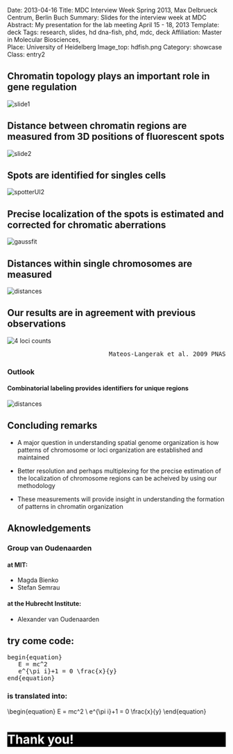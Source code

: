 Date: 2013-04-16
Title: MDC Interview Week Spring 2013, Max Delbrueck Centrum, Berlin Buch
Summary: Slides for the interview week at MDC
Abstract: My presentation for the lab meeting April 15 - 18, 2013
Template: deck
Tags: research, slides, hd dna-fish, phd, mdc, deck
Affiliation: Master in Molecular Biosciences, 	
Place: University of Heidelberg
Image_top: hdfish.png
Category: showcase
Class: entry2

<div class="slide" id="1"><h2>Chromatin topology plays an important role in gene regulation</h2>
<p><img alt="slide1" src="/static/images/slides/chromatin-organization/slide1_2.png" /></p>
</div><div class="slide" id="2"><h2>Distance between chromatin regions are measured from 3D positions of fluorescent spots</h2>
<p><img alt="slide2" src="/static/images/slides/chromatin-organization/slide2.png" /></p>
</div><div class="slide" id="3"><h2>Spots are identified for singles cells</h2>
<p><img alt="spotterUI2" src="/static/images/slides/chromatin-organization/spotterUI.png" /></p>
</div><div class="slide" id="4"><h2>Precise localization of the spots is estimated and corrected for chromatic aberrations</h2>
<p><img alt="gaussfit" src="/static/images/slides/chromatin-organization/slide4.png" /></p>
</div><div class="slide" id="5"><h2>Distances within single chromosomes are measured</h2>
<p><img alt="distances" src="/static/images/slides/chromatin-organization/slide5.png" /></p>
</div><div class="slide" id="6"><h2>Our results are in agreement with previous observations</h2>
<p><img alt="4 loci counts" src="/images/slides/chromatin-organization/slide6.png" /></p>
<pre style="text-align:right;">Mateos-Langerak et al. 2009 PNAS</pre>

<h3>Outlook</h3>
<h4>Combinatorial labeling provides identifiers for unique regions</h4>
<p><img alt="distances" src="/static/images/slides/chromatin-organization/comb-label.png" /></p>
</div><div class="slide" id="7"><h2>Concluding remarks</h2>
<ul>
<li>
<p>A major question in understanding spatial genome organization is how patterns of chromosome or loci organization are established and maintained</p>
</li>
<li>
<p>Better resolution and perhaps multiplexing for the precise estimation of the localization of chromosome regions can be acheived by using our methodology </p>
</li>
<li>
<p>These measurements will provide insight in understanding the formation of patterns in chromatin organization</p>
</li>
</ul>
</div><div class="slide" id="8"><h2>Aknowledgements</h2>
<h3>Group van Oudenaarden</h3>
<h4>at MIT:</h4>
<ul>
<li>Magda Bienko</li>
<li>Stefan Semrau</li>
</ul>
<h4>at the Hubrecht Institute:</h4>
<ul>
<li>Alexander van Oudenaarden</li>
</ul>
</div><div class="slide" id="9"><h2>try come code:</h2>
<div class="codehilite"><pre>begin<span class="nb">{</span>equation<span class="nb">}</span>
   E = mc<span class="nb">^</span>2
   e<span class="nb">^{</span><span class="k">\pi</span> i<span class="nb">}</span>+1 = 0 <span class="k">\frac</span><span class="nb">{</span>x<span class="nb">}{</span>y<span class="nb">}</span>
end<span class="nb">{</span>equation<span class="nb">}</span>
</pre></div>


<h3>is translated into:</h3>
<p>\begin{equation}
E = mc^2 \
e^{\pi i}+1 = 0 \frac{x}{y}
\end{equation}</p>
<p></div><div class="slide" id="30" style="background-color:#000000;"><h1 style="color:#fafafa;">Thank you!</h1></p>
</div>
